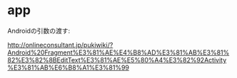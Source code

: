 # app
Androidの引数の渡す:

http://onlineconsultant.jp/pukiwiki/?Android%20Fragment%E3%81%AE%E4%B8%AD%E3%81%AB%E3%81%82%E3%82%8BEditText%E3%81%AE%E5%80%A4%E3%82%92Activity%E3%81%AB%E6%B8%A1%E3%81%99
